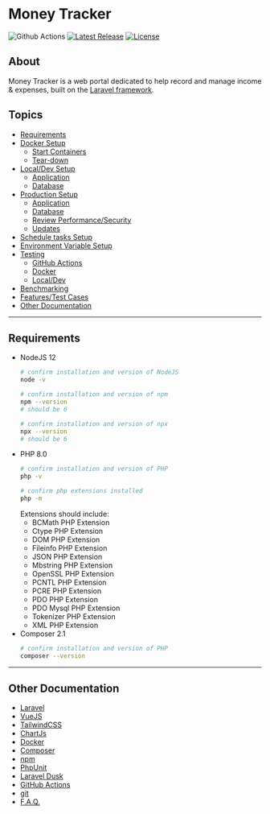 # Money Tracker  
![Github Actions](https://github.com/jdenoc/money-tracker/workflows/Money-tracker%20CI/badge.svg?branch=master)
[![Latest Release](https://img.shields.io/github/release/jdenoc/money-tracker.svg?style=flat-square)](https://github.com/jdenoc/money-tracker/releases/latest)
[![License](https://img.shields.io/github/license/jdenoc/laravel-app-version?style=flat-square)](LICENSE)

## About
Money Tracker is a web portal dedicated to help record and manage income & expenses, built on the [Laravel framework](https://laravel.com/docs/7.x).

## Topics
- [Requirements](#requirements)
- [Docker Setup](docs/SETUP-DOCKER.md)
  - [Start Containers](docs/SETUP-DOCKER.md#bring-up-application-containers)
  - [Tear-down](docs/SETUP-DOCKER.md#tear-down)
- [Local/Dev Setup](docs/SETUP-LOCAL.md)
  - [Application](docs/SETUP-LOCAL.md#application-setup)
  - [Database](docs/SETUP-LOCAL.md#database-setup)
- [Production Setup](docs/SETUP-PROD.md)
  - [Application](docs/SETUP-PROD.md#application-setup)
  - [Database](docs/SETUP-PROD.md#database-setup)
  - [Review Performance/Security](docs/SETUP-PROD.md#review-performancesecurity)
  - [Updates](docs/UPDATE-PROD.md)
- [Schedule tasks Setup](docs/SETUP-TASKS.md)
- [Environment Variable Setup](docs/SETUP-ENV.md)
- [Testing](docs/TESTING.md)
  - [GitHub Actions](docs/TESTING.md#github-actions)
  - [Docker](docs/TESTING.md#docker)
  - [Local/Dev](docs/TESTING.md#localdev)
- [Benchmarking](docs/BENCHMARKING.md)
- [Features/Test Cases](docs/FEATURES.md)
- [Other Documentation](#other-documentation)

---

## Requirements
- NodeJS 12
  ```bash
  # confirm installation and version of NodeJS
  node -v
  
  # confirm installation and version of npm
  npm --version
  # should be 6
  
  # confirm installation and version of npx
  npx --version
  # should be 6
  ```
- PHP 8.0
  ```bash
  # confirm installation and version of PHP
  php -v
  
  # confirm php extensions installed
  php -m
  ```
  Extensions should include:
  - BCMath PHP Extension
  - Ctype PHP Extension
  - DOM PHP Extension
  - Fileinfo PHP Extension
  - JSON PHP Extension
  - Mbstring PHP Extension
  - OpenSSL PHP Extension
  - PCNTL PHP Extension
  - PCRE PHP Extension
  - PDO PHP Extension
  - PDO Mysql PHP Extension
  - Tokenizer PHP Extension
  - XML PHP Extension
- Composer 2.1
  ```bash
  # confirm installation and version of PHP
  composer --version
  ```

---

## Other Documentation
- [Laravel](https://laravel.com/docs/7.x/)
- [VueJS](https://vuejs.org/v2/guide/)
- [TailwindCSS](https://tailwindcss.com/)
- [ChartJs](https://www.chartjs.org/)
- [Docker](https://docs.docker.com/)
- [Composer](https://getcomposer.org/doc/)
- [npm](https://docs.npmjs.com/cli/v6)
- [PhpUnit](https://phpunit.readthedocs.io/en/8.5/)
- [Laravel Dusk](https://laravel.com/docs/6.x/dusk)
- [GitHub Actions](https://docs.github.com/en/actions)
- [git](https://git-scm.com/doc)
- [F.A.Q.](docs/FAQ.md)